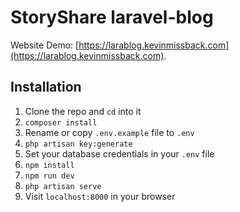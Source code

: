 # StoryShare laravel-blog

Website Demo: [https://larablog.kevinmissback.com](https://larablog.kevinmissback.com).

## Installation

1. Clone the repo and `cd` into it
1. `composer install`
1. Rename or copy `.env.example` file to `.env`
1. `php artisan key:generate`
1. Set your database credentials in your `.env` file
1. `npm install`
1. `npm run dev`
1. `php artisan serve`
1. Visit `localhost:8000` in your browser
